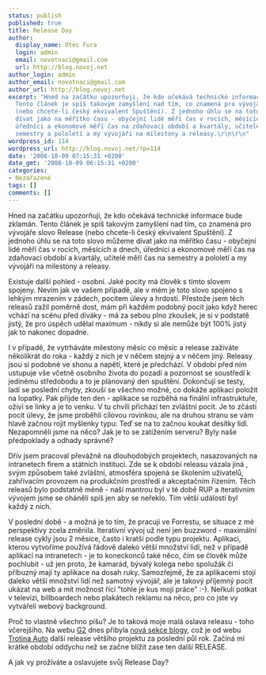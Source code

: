 ```yaml
---
status: publish
published: true
title: Release Day
author:
  display_name: Otec Fura
  login: admin
  email: novotnaci@gmail.com
  url: http://blog.novoj.net
author_login: admin
author_email: novotnaci@gmail.com
author_url: http://blog.novoj.net
excerpt: "Hned na začátku upozorňuji, že kdo očekává technické informace bude zklamán.
  Tento článek je spíš takovým zamyšlení nad tím, co znamená pro vývojáře slovo Release
  (nebo chcete-li český ekvivalent Spuštění). Z jednoho úhlu se na toto slovo můžeme
  dívat jako na měřítko času - obyčejní lidé měří čas v rocích, měsících a dnech,
  úředníci a ekonomové měří čas na zdaňovací období a kvartály, učitelé měří čas na
  semestry a pololetí a my vývojáři na milestony a releasy.\r\n\r\n"
wordpress_id: 114
wordpress_url: http://blog.novoj.net/?p=114
date: '2008-10-09 07:15:31 +0200'
date_gmt: '2008-10-09 06:15:31 +0200'
categories:
- Nezařazené
tags: []
comments: []
---
```

<p>Hned na začátku upozorňuji, že kdo očekává technické informace bude zklamán. Tento článek je spíš takovým zamyšlení nad tím, co znamená pro vývojáře slovo Release (nebo chcete-li český ekvivalent Spuštění). Z jednoho úhlu se na toto slovo můžeme dívat jako na měřítko času - obyčejní lidé měří čas v rocích, měsících a dnech, úředníci a ekonomové měří čas na zdaňovací období a kvartály, učitelé měří čas na semestry a pololetí a my vývojáři na milestony a releasy.</p>
<p><a id="more"></a><a id="more-114"></a></p>
<p>Existuje další pohled - osobní. Jaké pocity má člověk s tímto slovem spojeny. Nevím jak ve vašem případě, ale v mém je toto slovo spojeno s lehkým mrazením v zádech, pocitem úlevy a hrdosti. Přestože jsem těch releasů zažil poměrně dost, mám při každém podobný pocit jako když herec vchází na scénu před diváky - má za sebou plno zkoušek, je si v podstatě jistý, že pro úspěch udělal maximum - nikdy si ale nemůže být 100% jistý jak to nakonec dopadne. </p>
<p>I v případě, že vytrháváte milestony měsíc co měsíc a release zažíváte několikrát do roka - každý z nich je v něčem stejný a v něčem jiný. Releasy jsou si podobné ve shonu a napětí, které je předchází. V období před ním ustupuje vše včetně osobního života do pozadí a pozornost se soustředí k jedinému středobodu a to je plánovaný den spuštění. Dokončují se testy, ladí se poslední chyby, zkouší se všechno možné, co dokáže aplikaci položit na lopatky. Pak přijde ten den - aplikace se rozběhá na finální infrastruktuře, oživí se linky a je to venku. V tu chvíli přichází ten zvláštní pocit. Je to zčásti pocit úlevy, že jsme proběhli cílovou rovinkou, ale na druhou stranu se vám hlavě začnou rojit myšlenky typu: Teď se na to začnou koukat desítky lidí. Nezapomněli jsme na něco? Jak je to se zatížením serveru? Byly naše předpoklady a odhady správné?</p>
<p>Dřív jsem pracoval převážně na dlouhodobých projektech, nasazovaných na intranetech firem a státních institucí. Zde se k období releasu vázala jiná , svým způsobem také zvláštní, atmosféra spojená se školením uživatelů, zahřívacím provozem na produkčním prostředí a akceptačním řízením. Těch releasů bylo podstatně méně - naší mantrou byl v té době RUP a iterativním vývojem jsme se oháněli spíš jen aby se neřeklo. Tím větší událostí byl každý z nich.</p>
<p>V poslední době - a možná je to tím, že pracuji ve Forrestu, se situace z mé perspektivy zcela změnila. Iterativní vývoj už není jen buzzword - maximální release cykly jsou 2 měsíce, často i kratší podle typu projektu. Aplikaci, kterou vytvoříme používá řádově daleko větší množství lidí, než v případě aplikací na intranetech - je to koneckonců také něco, čím se člověk může pochlubit - už jen proto, že kamarád, bývalý kolega nebo spolužák či příbuzný mají ty aplikace na dosah ruky. Samozřejmě, že za aplikacemi stojí daleko větší množství lidí než samotný vývojář, ale je takový příjemný pocit ukázat na web a mít možnost říci "tohle je kus mojí práce" :-). Neřkuli potkat v televizi, billboardech nebo plakátech reklamu na něco, pro co jste vy vytvářeli webový background.</p>
<p>Proč to vlastně všechno píšu? Je to taková moje malá oslava releasu - toho včerejšího. Na webu <a href="http://www.g2.cz" target="_new">G2</a> dnes přibyla <a href="http://www.g2.cz/srv/www/qf/cs/quickforms/blogs/list" target="_new">nová sekce blogy</a>, což je od webu <a href="http://www.trotina.cz" target="_new">Trotina Auto</a> další release většího projektu za poslední půl rok. Začíná mi krátké období oddychu než se začne blížit zase ten další RELEASE.</p>
<p>A jak vy prožíváte a oslavujete svůj Release Day?</p>
